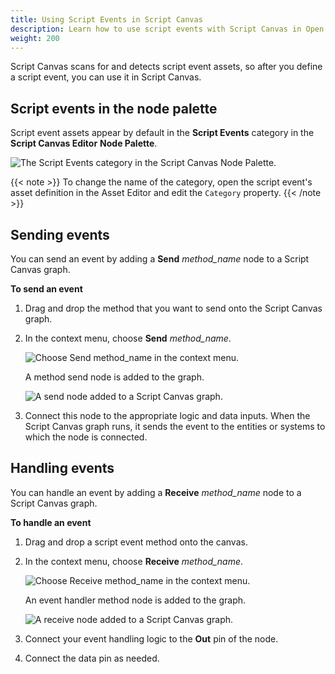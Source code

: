 ```yaml
---
title: Using Script Events in Script Canvas
description: Learn how to use script events with Script Canvas in Open 3D Engine (O3DE).
weight: 200
---
```


Script Canvas scans for and detects script event assets, so after you define a script event, you can use it in Script Canvas.

## Script events in the node palette

Script event assets appear by default in the **Script Events** category in the **Script Canvas Editor** **Node Palette**.

![The Script Events category in the Script Canvas Node Palette.](/images/user-guide/scripting/script-events/using-in-script-canvas-1.png)

{{< note >}}
To change the name of the category, open the script event's asset definition in the Asset Editor and edit the `Category` property.
{{< /note >}}

## Sending events

You can send an event by adding a **Send** *method\_name* node to a Script Canvas graph.

**To send an event**

1. Drag and drop the method that you want to send onto the Script Canvas graph.

1. In the context menu, choose **Send** *method\_name*.

    ![Choose Send method_name in the context menu.](/images/user-guide/scripting/script-events/using-in-script-canvas-2.png)

    A method send node is added to the graph.

    ![A send node added to a Script Canvas graph.](/images/user-guide/scripting/script-events/using-in-script-canvas-3.png)

1. Connect this node to the appropriate logic and data inputs. When the Script Canvas graph runs, it sends the event to the entities or systems to which the node is connected.

## Handling events

You can handle an event by adding a **Receive** *method\_name* node to a Script Canvas graph.

**To handle an event**

1. Drag and drop a script event method onto the canvas.

1. In the context menu, choose **Receive** *method\_name*.

    ![Choose Receive method_name in the context menu.](/images/user-guide/scripting/script-events/using-in-script-canvas-4.png)

    An event handler method node is added to the graph.

    ![A receive node added to a Script Canvas graph.](/images/user-guide/scripting/script-events/using-in-script-canvas-5.png)

1. Connect your event handling logic to the **Out** pin of the node.

1. Connect the data pin as needed.
